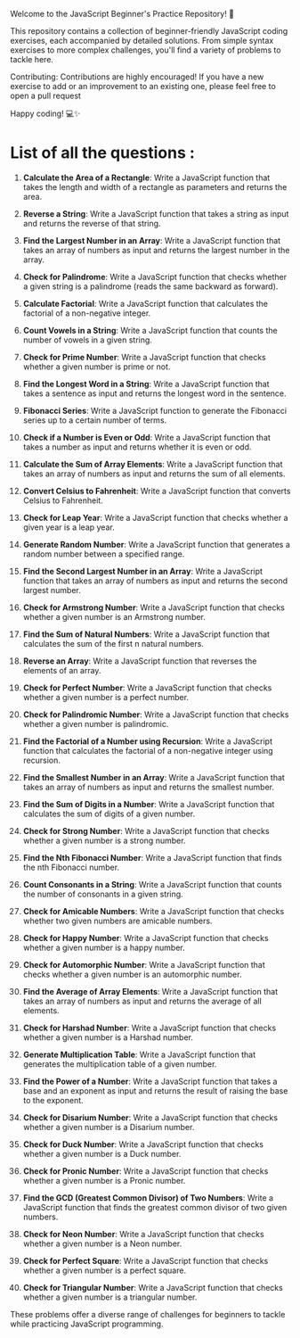 Welcome to the JavaScript Beginner's Practice Repository! 🚀

This repository contains a collection of beginner-friendly JavaScript coding exercises, each accompanied by detailed solutions. From simple syntax exercises to more complex challenges, you'll find a variety of problems to tackle here.

Contributing: Contributions are highly encouraged! If you have a new exercise to add or an improvement to an existing one, please feel free to open a pull request

Happy coding! 💻✨

# List of all the questions :

1. **Calculate the Area of a Rectangle**: Write a JavaScript function that takes the length and width of a rectangle as parameters and returns the area.

2. **Reverse a String**: Write a JavaScript function that takes a string as input and returns the reverse of that string.

3. **Find the Largest Number in an Array**: Write a JavaScript function that takes an array of numbers as input and returns the largest number in the array.

4. **Check for Palindrome**: Write a JavaScript function that checks whether a given string is a palindrome (reads the same backward as forward).

5. **Calculate Factorial**: Write a JavaScript function that calculates the factorial of a non-negative integer.

6. **Count Vowels in a String**: Write a JavaScript function that counts the number of vowels in a given string.

7. **Check for Prime Number**: Write a JavaScript function that checks whether a given number is prime or not.

8. **Find the Longest Word in a String**: Write a JavaScript function that takes a sentence as input and returns the longest word in the sentence.

9. **Fibonacci Series**: Write a JavaScript function to generate the Fibonacci series up to a certain number of terms.

10. **Check if a Number is Even or Odd**: Write a JavaScript function that takes a number as input and returns whether it is even or odd.

11. **Calculate the Sum of Array Elements**: Write a JavaScript function that takes an array of numbers as input and returns the sum of all elements.

12. **Convert Celsius to Fahrenheit**: Write a JavaScript function that converts Celsius to Fahrenheit.

13. **Check for Leap Year**: Write a JavaScript function that checks whether a given year is a leap year.

14. **Generate Random Number**: Write a JavaScript function that generates a random number between a specified range.

15. **Find the Second Largest Number in an Array**: Write a JavaScript function that takes an array of numbers as input and returns the second largest number.

16. **Check for Armstrong Number**: Write a JavaScript function that checks whether a given number is an Armstrong number.

17. **Find the Sum of Natural Numbers**: Write a JavaScript function that calculates the sum of the first n natural numbers.

18. **Reverse an Array**: Write a JavaScript function that reverses the elements of an array.

19. **Check for Perfect Number**: Write a JavaScript function that checks whether a given number is a perfect number.

20. **Check for Palindromic Number**: Write a JavaScript function that checks whether a given number is palindromic.

21. **Find the Factorial of a Number using Recursion**: Write a JavaScript function that calculates the factorial of a non-negative integer using recursion.

22. **Find the Smallest Number in an Array**: Write a JavaScript function that takes an array of numbers as input and returns the smallest number.

23. **Find the Sum of Digits in a Number**: Write a JavaScript function that calculates the sum of digits of a given number.

24. **Check for Strong Number**: Write a JavaScript function that checks whether a given number is a strong number.

25. **Find the Nth Fibonacci Number**: Write a JavaScript function that finds the nth Fibonacci number.

26. **Count Consonants in a String**: Write a JavaScript function that counts the number of consonants in a given string.

27. **Check for Amicable Numbers**: Write a JavaScript function that checks whether two given numbers are amicable numbers.

28. **Check for Happy Number**: Write a JavaScript function that checks whether a given number is a happy number.

29. **Check for Automorphic Number**: Write a JavaScript function that checks whether a given number is an automorphic number.

30. **Find the Average of Array Elements**: Write a JavaScript function that takes an array of numbers as input and returns the average of all elements.

31. **Check for Harshad Number**: Write a JavaScript function that checks whether a given number is a Harshad number.

32. **Generate Multiplication Table**: Write a JavaScript function that generates the multiplication table of a given number.

33. **Find the Power of a Number**: Write a JavaScript function that takes a base and an exponent as input and returns the result of raising the base to the exponent.

34. **Check for Disarium Number**: Write a JavaScript function that checks whether a given number is a Disarium number.

35. **Check for Duck Number**: Write a JavaScript function that checks whether a given number is a Duck number.

36. **Check for Pronic Number**: Write a JavaScript function that checks whether a given number is a Pronic number.

37. **Find the GCD (Greatest Common Divisor) of Two Numbers**: Write a JavaScript function that finds the greatest common divisor of two given numbers.

38. **Check for Neon Number**: Write a JavaScript function that checks whether a given number is a Neon number.

39. **Check for Perfect Square**: Write a JavaScript function that checks whether a given number is a perfect square.

40. **Check for Triangular Number**: Write a JavaScript function that checks whether a given number is a triangular number.

These problems offer a diverse range of challenges for beginners to tackle while practicing JavaScript programming.
